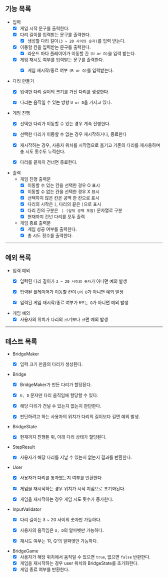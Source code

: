 ## 기능 목록

* 입력
    * [x] 게임 시작 문구를 출력한다.
    * [x] 다리 길이를 입력받는 문구를 출력한다.
        * [x] 생성할 다리 길이`(3 ~ 20 사이의 숫자)`를 입력 받는다.
    * [x] 이동할 칸을 입력받는 문구를 출력한다.
        * [x] 라운드 마다 플레이어가 이동할 칸 `(U or D)`을 입력 받는다.
    * [x] 게임 재시도 여부를 입력받는 문구를 출력한다.
        * [x] 게임 재시작/종료 여부 `(R or Q)`를 입력받는다.


* 다리 만들기
    * [x] 입력한 다리 길이의 크기를 가진 다리를 생성한다.
    * [x] 다리는 움직일 수 있는 방향 `U or D`을 가지고 있다.


* 게임 진행
    * [x] 선택한 다리가 이동할 수 있는 경우 계속 진행한다.
    * [x] 선택한 다리가 이동할 수 없는 경우 재시작하거나, 종료한다
    * [x] 재시작하는 경우, 사용자 위치를 시작점으로 옮기고 기존의 다리를 재사용하며 총 시도 횟수도 누적한다.
    * [x] 다리를 끝까지 건너면 종료한다.


* 출력
    * 게임 진행 출력문
        * [x] 이동할 수 있는 칸을 선택한 경우 O 표시
        * [x] 이동할 수 없는 칸을 선택한 경우 X 표시
        * [x] 선택하지 않은 칸은 공백 한 칸으로 표시
        * [x] 다리의 시작은 `[`, 다리의 끝은 `]`으로 표시
        * [x] 다리 칸의 구분은 ` | (앞뒤 공백 포함)` 문자열로 구분
        * [x] 현재까지 건넌 다리를 모두 출력

    * 게임 종료 출력문
        * [x] 게임 성공 여부를 출력한다.
        * [x] 총 시도 횟수를 출력한다.

---

## 예외 목록

* 입력 예외
    * [x] 입력된 다리 길이가 `3 ~ 20 사이의 숫자`가 아니면 예외 발생
    * [x] 입력된 플레이어가 이동할 칸이 `U와 D`가 아니면 예외 발생
    * [x] 입력된 게임 재시작/종료 여부가 `R또는 Q`가 아니면 예외 발생


* 게임 예외
    * [x] 사용자의 위치가 다리의 크기보다 크면 예외 발생

---

## 테스트 목록

* BridgeMaker
    * [x] 입력 크기 만큼의 다리가 생성된다.


* Bridge
    * [x] BridgeMaker가 만든 다리가 할당된다.
    * [x] `U, D` 문자만 다리 움직임에 할당할 수 있다.
    * [x] 해당 다리가 건널 수 있는지 없는지 판단한다.
    * [x] 판단하려고 하는 사용자의 위치가 다리의 길이보다 길면 예외 발생.


* BridgeState
    * [x] 현재까지 진행된 위, 아래 다리 상태가 할당된다.


* StepResult
    * [x] 사용자가 해당 다리를 지날 수 있는지 없는지 결과를 반환한다.


* User
    * [x] 사용자가 다리를 통과했는지 여부를 반환한다.
    * [x] 게임을 재시작하는 경우 위치가 시작 지점으로 초기화된다.
    * [x] 게임을 재시작하는 경우 게임 시도 횟수가 증가한다.


* InputValidator
    * [x] 다리 길이는 3 ~ 20 사이의 숫자만 가능하다.
    * [x] 사용자의 움직임은 `U, D`의 알파벳만 가능하다.
    * [x] 재시도 여부는 'R, Q'의 알파벳만 가능하다.


* BridgeGame
    * [x] 사용자가 해당 위치에서 움직일 수 있으면 `true`, 없으면 `false` 반환한다.
    * [x] 게임을 재시작하는 경우 user 위치와 BridgeState를 초기화한다.
    * [x] 게임 종료 여부를 반환한다.